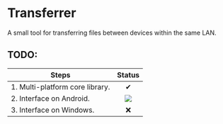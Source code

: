 # Transferrer
A small tool for transferring files between devices within the same LAN.

## TODO: 
|Steps|Status|
|-|:-:|
|1. Multi-platform core library.|✔|
|2. Interface on Android.|![](https://camo.githubusercontent.com/8367389469b3bc13ceaa808e9b85991abbf57b7c/687474703a2f2f696d672e6c616e72656e74756b752e636f6d2f696d672f616c6c696d672f313231322f352d31323132303431393352302e676966)|
|3. Interface on Windows.|❌|
